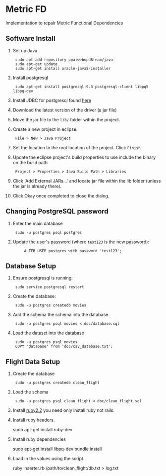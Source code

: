 # Metric FD
Implementation to repair Metric Functional Dependencies

## Software Install

1. Set up Java

		sudo apt-add-repository ppa:webupd8team/java		
		sudo apt-get update
		sudo apt-get install oracle-java8-installer

2. Install postgresql

		sudo apt-get install postgresql-9.3 postgresql-client libpq5 libpq-dev

3. Install JDBC for postgresql found [here](https://jdbc.postgresql.org/download.html)

4. Download the latest version of the driver (a jar file)

5. Move the jar file to the `lib/` folder within the project.

6. Create a new project in eclipse.

		File > New > Java Project

7. Set the location to the root location of the project. Click `Finish`

8. Update the eclipse project's build properties to use include the binary on the build path

		Project > Properties > Java Build Path > Libraries

7. Click 'Add External JARs...' and locate jar file within the lib folder (unless the jar is already there).

8. Click Okay once completed to close the dialog.

## Changing PostgreSQL password

1. Enter the main database

		sudo -u postgres psql postgres

2. Update the user's password (where `test123` is the new password):

	        ALTER USER postgres with password 'test123';

## Database Setup

1. Ensure postgresql is running:

        sudo service postgresql restart

2. Create the database:

        sudo -u postgres createdb movies

3. Add the schema the schema into the database.

        sudo -u postgres psql movies < doc/database.sql

4. Load the dataset into the database

        sudo -u postgres psql movies
        COPY "database" from 'doc/csv_database.txt';

## Flight Data Setup

1. Create the database

        sudo -u postgres createdb clean_flight

2. Load the schema

        sudo -u postgres psql clean_flight < doc/clean_flight.sql

3. Install [ruby2.2](https://gorails.com/setup/ubuntu/14.10) you need only install ruby not rails.

4. Install ruby headers.

	sudo apt-get install ruby-dev

5. Install ruby dependencies

	sudo apt-get install libpq-dev
	bundle install

6. Load in the values using the script.

	ruby inserter.rb /path/to/clean_flight/db.txt > log.txt
